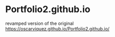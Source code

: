 # Portfolio2.github.io
revamped version of the original
https://oscarviquez.github.io/Portfolio2.github.io/